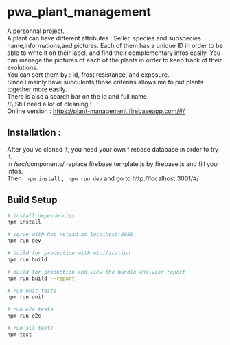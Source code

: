 # pwa_plant_management

A personnal project. </br>
A plant can have different attributes : Seller, species and subspecies name,informations,and pictures. Each of them has a unique ID in order to be able to write it on their label, and find their complementary infos easily. You can manage the pictures of each of the plants in order to keep track of their evolutions. </br>
You can sort them by : Id, frost resistance, and exposure. </br>
Since I mainly have succulents,those criterias allows me to put plants together more easily. </br>
There is also a search bar on the id and full name. </br>
/!\ Still need a lot of cleaning ! </br>
Online version : https://plant-management.firebaseapp.com/#/

## Installation : 

After you've cloned it, you need your own firebase database in order to try it. </br>
in /src/components/ replace firebase.template.js by firebase.js and fill your infos. </br>
Then ``` npm install``` , ``` npm run dev``` 
and go to http://localhost:3001/#/
## Build Setup

``` bash
# install dependencies
npm install

# serve with hot reload at localhost:8080
npm run dev

# build for production with minification
npm run build

# build for production and view the bundle analyzer report
npm run build --report

# run unit tests
npm run unit

# run e2e tests
npm run e2e

# run all tests
npm test
```
